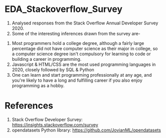 # EDA_Stackoverflow_Survey
1) Analysed responses from the Stack Overflow Annual Developer Survey 2020.
2) Some of the interesting inferences drawn from the survey are-
1. Most programmers hold a college degree, although a fairly large percentage did not have computer science as their major in college, so a computer science degree isn't compulsory for learning to code or building a career in programming.
2. Javascript & HTML/CSS are the most used programming languages in 2020, closely followed by SQL & Python
3. One can learn and start programming professionally at any age, and you're likely to have a long and fulfilling career if you also enjoy programming as a hobby.
# References
1) Stack Overflow Developer Survey: https://insights.stackoverflow.com/survey
2) opendatasets Python library: https://github.com/JovianML/opendatasets
